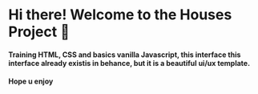 # Hi there! Welcome to the Houses Project :wave:

#### Training HTML, CSS and basics vanilla Javascript, this interface this interface already existis in behance, but it is a beautiful ui/ux template. 
#### Hope u enjoy 
